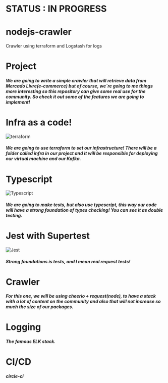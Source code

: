 # STATUS : IN PROGRESS

# nodejs-crawler
Crawler using terraform and Logstash for logs

# Project
#####  We are going to write a simple crawler that will retrieve data from Mercado Livre(e-commerce) but of course, we`re going to me things more interesting so this repository can give some real use for the community. So check it out some of the features we are going to implement!

# Infra as a code!
![terraform](https://miro.medium.com/max/472/1*rmwpOy4OtvgVz3yJvBetuQ.png)
##### We are going to use terraform to set our infrastructure! There will be a folder called infra in our project and it will be responsible for deploying our virtual machine and our Kafka.

# Typescript
![Typescript](https://rafaell-lycan.com/assets/images/posts/intro-typescript.png)
##### We are going to make tests, but also use typescript, this way our code will have a strong foundation of types checking! You can see it as double testing.

# Jest with Supertest
![Jest](https://elo7.dev/images/cover/jest-testar-seu-codigo-javascript-nunca-foi-tao-facil.png)
##### Strong foundations is tests, and I mean real request tests!

# Crawler
##### For this one, we will be using cheerio + request(node), to have a stack with a lot of content on the community and also that will not increase so much the size of our packages.

# Logging

##### The famous ELK stack.

# CI/CD

##### circle-ci

